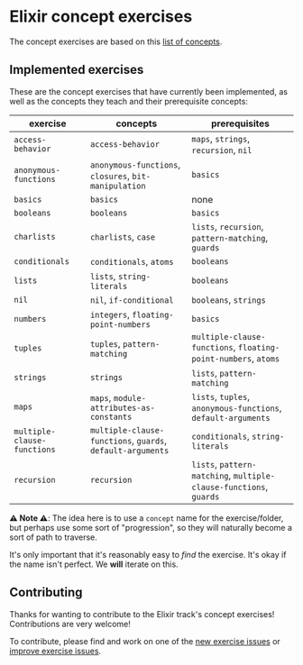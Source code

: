 # Elixir concept exercises

The concept exercises are based on this [list of concepts][docs-concept-exercises].

## Implemented exercises

These are the concept exercises that have currently been implemented, as well as the concepts they teach and their prerequisite concepts:

| exercise                    | concepts                                                   | prerequisites                                                      |
| --------------------------- | ---------------------------------------------------------- | ------------------------------------------------------------------ |
| `access-behavior`           | `access-behavior`                                          | `maps`, `strings`, `recursion`, `nil`                              |
| `anonymous-functions`       | `anonymous-functions`, `closures`, `bit-manipulation`      | `basics`                                                           |
| `basics`                    | `basics`                                                   | none                                                               |
| `booleans`                  | `booleans`                                                 | `basics`                                                           |
| `charlists`                 | `charlists`, `case`                                        | `lists`, `recursion`, `pattern-matching`, `guards`                 |
| `conditionals`              | `conditionals`, `atoms`                                    | `booleans`                                                         |
| `lists`                     | `lists`, `string-literals`                                 | `booleans`                                                         |
| `nil`                       | `nil`, `if-conditional`                                    | `booleans`, `strings`                                              |
| `numbers`                   | `integers`, `floating-point-numbers`                       | `basics`                                                           |
| `tuples`                    | `tuples`, `pattern-matching`                               | `multiple-clause-functions`, `floating-point-numbers`, `atoms`     |
| `strings`                   | `strings`                                                  | `lists`, `pattern-matching`                                        |
| `maps`                      | `maps`, `module-attributes-as-constants`                   | `lists`, `tuples`, `anonymous-functions`, `default-arguments`      |
| `multiple-clause-functions` | `multiple-clause-functions`, `guards`, `default-arguments` | `conditionals`, `string-literals`                                  |
| `recursion`                 | `recursion`                                                | `lists`, `pattern-matching`, `multiple-clause-functions`, `guards` |

**⚠ Note ⚠**: The idea here is to use a `concept` name for the exercise/folder, but perhaps use some sort of "progression", so they will naturally become a sort of path to traverse.

It's only important that it's reasonably easy to _find_ the exercise. It's okay if the name isn't perfect. We **will** iterate on this.

## Contributing

Thanks for wanting to contribute to the Elixir track's concept exercises! Contributions are very welcome!

To contribute, please find and work on one of the [new exercise issues][issues-new-exercise] or [improve exercise issues][issues-improve-exercise].

[docs-concept-exercises]: ../../reference/README.md
[issues-new-exercise]: https://github.com/exercism/v3/issues?utf8=%E2%9C%93&q=is%3Aopen+label%3Atrack%2Felixir+label%3Atype%2Fnew-exercise+label%3Astatus%2Fhelp-wanted
[issues-improve-exercise]: https://github.com/exercism/v3/issues?utf8=%E2%9C%93&q=is%3Aopen+label%3Atrack%2Felixir+label%3Atype%2Fimprove-exercise+label%3Astatus%2Fhelp-wanted
